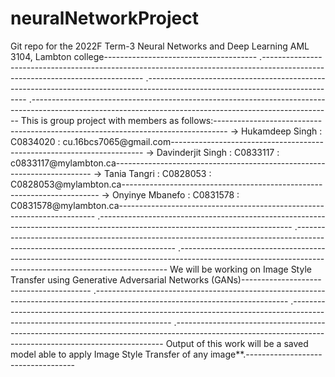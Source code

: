 # neuralNetworkProject
Git repo for the 2022F Term-3 Neural Networks and Deep Learning AML 3104, Lambton college--------------------------------------
.------------------------------------------------------------------------------------------------------------------------------
.------------------------------------------------------------------------------------------------------------------------------
.---------------------------------------------------------------------------------------------------------------------------------------------------------
This is group project with members as follows:---------------------------------------------------------------------------------
-> Hukamdeep Singh   : C0834020 : cu.16bcs7065@gmail.com-----------------------------------------------------------------------
-> Davinderjit Singh : C0833117 : c0833117@mylambton.ca------------------------------------------------------------------------
-> Tania Tangri      : C0828053 : C0828053@mylambton.ca------------------------------------------------------------------------
-> Onyinye Mbanefo   : C0831578 : C0831578@mylambton.ca------------------------------------------------------------------------
.------------------------------------------------------------------------------------------------------------------------------
.------------------------------------------------------------------------------------------------------------------------------
.---------------------------------------------------------------------------------------------------------------------------------------------------------
We will be working on Image Style Transfer using Generative Adversarial Networks (GANs)----------------------------------------
.------------------------------------------------------------------------------------------------------------------------------
.------------------------------------------------------------------------------------------------------------------------------
.---------------------------------------------------------------------------------------------------------------------------------------------------------
Output of this work will be a saved model able to apply Image Style Transfer of any image**.-----------------------------------

